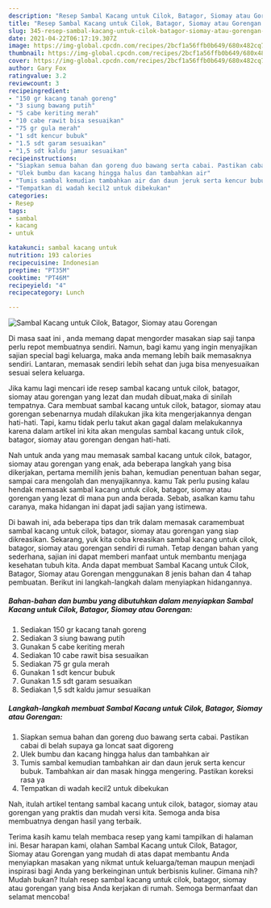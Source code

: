 ```yaml
---
description: "Resep Sambal Kacang untuk Cilok, Batagor, Siomay atau Gorengan yang lezat dan Mudah Dibuat"
title: "Resep Sambal Kacang untuk Cilok, Batagor, Siomay atau Gorengan yang lezat dan Mudah Dibuat"
slug: 345-resep-sambal-kacang-untuk-cilok-batagor-siomay-atau-gorengan-yang-lezat-dan-mudah-dibuat
date: 2021-04-22T06:17:19.307Z
image: https://img-global.cpcdn.com/recipes/2bcf1a56ffb0b649/680x482cq70/sambal-kacang-untuk-cilok-batagor-siomay-atau-gorengan-foto-resep-utama.jpg
thumbnail: https://img-global.cpcdn.com/recipes/2bcf1a56ffb0b649/680x482cq70/sambal-kacang-untuk-cilok-batagor-siomay-atau-gorengan-foto-resep-utama.jpg
cover: https://img-global.cpcdn.com/recipes/2bcf1a56ffb0b649/680x482cq70/sambal-kacang-untuk-cilok-batagor-siomay-atau-gorengan-foto-resep-utama.jpg
author: Gary Fox
ratingvalue: 3.2
reviewcount: 3
recipeingredient:
- "150 gr kacang tanah goreng"
- "3 siung bawang putih"
- "5 cabe keriting merah"
- "10 cabe rawit bisa sesuaikan"
- "75 gr gula merah"
- "1 sdt kencur bubuk"
- "1.5 sdt garam sesuaikan"
- "1,5 sdt kaldu jamur sesuaikan"
recipeinstructions:
- "Siapkan semua bahan dan goreng duo bawang serta cabai. Pastikan cabai di belah supaya ga loncat saat digoreng"
- "Ulek bumbu dan kacang hingga halus dan tambahkan air"
- "Tumis sambal kemudian tambahkan air dan daun jeruk serta kencur bubuk. Tambahkan air dan masak hingga mengering. Pastikan koreksi rasa ya"
- "Tempatkan di wadah kecil2 untuk dibekukan"
categories:
- Resep
tags:
- sambal
- kacang
- untuk

katakunci: sambal kacang untuk 
nutrition: 193 calories
recipecuisine: Indonesian
preptime: "PT35M"
cooktime: "PT46M"
recipeyield: "4"
recipecategory: Lunch

---
```



![Sambal Kacang untuk Cilok, Batagor, Siomay atau Gorengan](https://img-global.cpcdn.com/recipes/2bcf1a56ffb0b649/680x482cq70/sambal-kacang-untuk-cilok-batagor-siomay-atau-gorengan-foto-resep-utama.jpg)

Di masa  saat ini , anda memang dapat mengorder masakan siap saji tanpa perlu repot membuatnya sendiri. Namun, bagi kamu yang ingin menyajikan sajian special bagi keluarga, maka anda memang lebih baik memasaknya sendiri. Lantaran, memasak sendiri lebih sehat dan juga bisa menyesuaikan sesuai selera keluarga.

Jika kamu lagi mencari ide resep sambal kacang untuk cilok, batagor, siomay atau gorengan yang lezat dan mudah dibuat,maka di sinilah tempatnya. Cara membuat sambal kacang untuk cilok, batagor, siomay atau gorengan  sebenarnya mudah dilakukan jika kita mengerjakannya dengan hati-hati. Tapi, kamu tidak perlu takut akan gagal dalam melakukannya 
karena dalam artikel ini kita akan mengulas sambal kacang untuk cilok, batagor, siomay atau gorengan dengan hati-hati.  



Nah untuk anda yang mau memasak sambal kacang untuk cilok, batagor, siomay atau gorengan yang enak, ada beberapa langkah yang bisa dikerjakan, pertama memilih jenis bahan, kemudian penentuan bahan segar, sampai cara mengolah dan menyajikannya. kamu Tak perlu pusing kalau hendak memasak sambal kacang untuk cilok, batagor, siomay atau gorengan yang lezat di mana pun anda berada. Sebab, asalkan kamu  tahu caranya, maka hidangan ini dapat jadi sajian yang istimewa.

Di bawah ini, ada beberapa tips dan trik dalam memasak caramembuat sambal kacang untuk cilok, batagor, siomay atau gorengan yang siap dikreasikan. Sekarang, yuk kita coba kreasikan sambal kacang untuk cilok, batagor, siomay atau gorengan sendiri di rumah. Tetap dengan bahan yang sederhana, sajian ini dapat memberi manfaat untuk membantu menjaga kesehatan tubuh kita. Anda dapat membuat Sambal Kacang untuk Cilok, Batagor, Siomay atau Gorengan menggunakan 8 jenis bahan dan 4 tahap pembuatan. Berikut ini langkah-langkah dalam menyiapkan hidangannya.

<!--inarticleads1-->

##### Bahan-bahan dan bumbu yang dibutuhkan dalam menyiapkan Sambal Kacang untuk Cilok, Batagor, Siomay atau Gorengan:

1. Sediakan 150 gr kacang tanah goreng
1. Sediakan 3 siung bawang putih
1. Gunakan 5 cabe keriting merah
1. Sediakan 10 cabe rawit bisa sesuaikan
1. Sediakan 75 gr gula merah
1. Gunakan 1 sdt kencur bubuk
1. Gunakan 1.5 sdt garam sesuaikan
1. Sediakan 1,5 sdt kaldu jamur sesuaikan




<!--inarticleads2-->

##### Langkah-langkah membuat Sambal Kacang untuk Cilok, Batagor, Siomay atau Gorengan:

1. Siapkan semua bahan dan goreng duo bawang serta cabai. Pastikan cabai di belah supaya ga loncat saat digoreng
1. Ulek bumbu dan kacang hingga halus dan tambahkan air
1. Tumis sambal kemudian tambahkan air dan daun jeruk serta kencur bubuk. Tambahkan air dan masak hingga mengering. Pastikan koreksi rasa ya
1. Tempatkan di wadah kecil2 untuk dibekukan




Nah, itulah artikel tentang  sambal kacang untuk cilok, batagor, siomay atau gorengan  yang praktis dan mudah versi kita. Semoga anda bisa membuatnya dengan hasil yang terbaik. 

Terima kasih kamu telah membaca resep yang kami tampilkan di halaman ini. Besar harapan kami, olahan  Sambal Kacang untuk Cilok, Batagor, Siomay atau Gorengan yang mudah di atas dapat membantu Anda menyiapkan masakan yang nikmat untuk keluarga/teman maupun menjadi inspirasi bagi Anda yang berkeinginan untuk berbisnis kuliner. Gimana nih? Mudah bukan? Itulah resep sambal kacang untuk cilok, batagor, siomay atau gorengan yang bisa Anda kerjakan di rumah. Semoga bermanfaat dan selamat mencoba!

